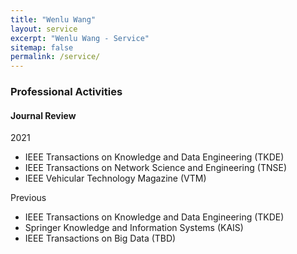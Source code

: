 ```yaml
---
title: "Wenlu Wang"
layout: service
excerpt: "Wenlu Wang - Service"
sitemap: false
permalink: /service/
---
```

### Professional Activities

#### Journal Review

2021
- IEEE Transactions on Knowledge and Data Engineering (TKDE) 
- IEEE Transactions on Network Science and Engineering (TNSE)
- IEEE Vehicular Technology Magazine (VTM)                         

Previous
- IEEE Transactions on Knowledge and Data Engineering (TKDE) 
- Springer Knowledge and Information Systems (KAIS)
- IEEE Transactions on Big Data (TBD)


